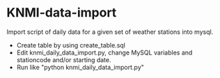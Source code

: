 KNMI-data-import
================

Import script of daily data for a given set of weather stations into mysql.

* Create table by using create_table.sql
* Edit knmi_daily_data_import.py, change MySQL variables and stationcode and/or starting date.
* Run like "python knmi_daily_data_import.py"

